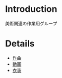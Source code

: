 # Introduction #

美術関連の作業用グループ


# Details #

  * [作曲](Composition.md)
  * [動画](Movie.md)
  * [衣装](Dress.md)